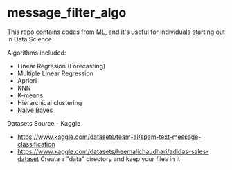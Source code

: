 # message_filter_algo
This repo contains codes from ML, and it's useful for individuals starting out in Data Science

Algorithms included:
- Linear Regresion (Forecasting)
- Multiple Linear Regression
- Apriori
- KNN
- K-means
- Hierarchical clustering
- Naive Bayes


Datasets Source -  Kaggle
- https://www.kaggle.com/datasets/team-ai/spam-text-message-classification
- https://www.kaggle.com/datasets/heemalichaudhari/adidas-sales-dataset 
Creata a "data" directory and keep your files in it